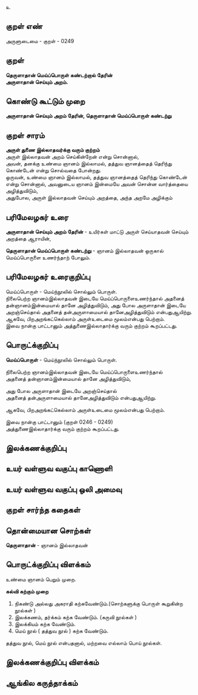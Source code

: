 உ

## குறள் எண் 

அருளுடைமை - குறள் - 0249  

## குறள் 

**தெருளாதான் மெய்ப்பொருள் கண்டற்றால் தேரின்  
அருளாதான் செய்யும் அறம்.**

## கொண்டு கூட்டும் முறை

**அருளாதான் செய்யும் அறம் தேரின், தெருளாதான் மெய்ப்பொருள் கண்டற்று**

## குறள் சாரம் 

**அருள் துணை இல்லாதவர்க்கு வரும் குற்றம்**  
அருள் இல்லாதவன் அறம் செய்கின்றேன் என்று சொன்னால்,   
அவன், தனக்கு உண்மை ஞானம் இல்லாமல், தத்துவ ஞானத்தைத் தெரிந்து கொண்டேன் என்று சொல்வதை போன்றது.   
ஒருவன், உண்மை ஞானம் இல்லாமல், தத்துவ ஞானத்தைத் தெரிந்து கொண்டேன் என்று சொன்னால், அவனுடைய ஞானம் இன்மையே அவன் சொன்ன வார்த்தையை அழித்துவிடும்,   
அதுபோல,
அருள் இல்லாதவன் செய்யும் அறத்தை, அந்த அறமே அழிக்கும்

## பரிமேலழகர் உரை

**அருளாதான் செய்யும் அறம் தேரின்** - உயிர்கள் மாட்டு அருள் செய்யாதவன் செய்யும் அறத்தை ஆராயின்,  

**தெருளாதான் மெய்ப்பொருள் கண்டற்று** - ஞானம் இல்லாதவன் ஒருகால் மெய்ப்பொருளை உணர்ந்தாற் போலும்.

## பரிமேலழகர் உரைகுறிப்பு   

மெய்ப்பொருள் - மெய்ந்நூலில் சொல்லும் பொருள்.  
நிலைபெற்ற ஞானம்இல்லாதவன் இடையே மெய்ப்பொருளைஉணர்ந்தால் அதனைத் தன்ஞானம்இன்மையால் தானே அழித்துவிடும், அது போல அருளாதான் இடையே அறஞ்செய்தால் அதனைத் தன்அருளாமையால் தானேஅழித்துவிடும் என்பதுஆயிற்று.  
ஆகவே, பிறஅறங்கட்கெல்லாம் அருள்உடைமை மூலம்என்பது பெற்றாம்.   
இவை நான்கு பாட்டானும் அத்துணைஇல்லாதார்க்கு வரும் குற்றம் கூறப்பட்டது.  

## பொருட்க்குறிப்பு   

**மெய்ப்பொருள்** - மெய்ந்நூலில் சொல்லும் பொருள்.  

நிலைபெற்ற ஞானம்இல்லாதவன் இடையே மெய்ப்பொருளைஉணர்ந்தால்  
அதனைத் தன்ஞானம்இன்மையால் தானே அழித்துவிடும்,  

அது போல அருளாதான் இடையே அறஞ்செய்தால்  
அதனைத் தன்அருளாமையால் தானேஅழித்துவிடும் என்பதுஆயிற்று.  

ஆகவே, பிறஅறங்கட்கெல்லாம் அருள்உடைமை மூலம்என்பது பெற்றாம்.  

இவை நான்கு பாட்டானும் (குறள் 0246 - 0249)  
அத்துணைஇல்லாதார்க்கு வரும் குற்றம் கூறப்பட்டது.  


## இலக்கணக்குறிப்பு  


## உயர் வள்ளுவ வகுப்பு காணொளி


## உயர் வள்ளுவ வகுப்பு ஒலி அமைவு 

 
## குறள் சார்ந்த கதைகள் 


## தொன்மையான சொற்கள்

**தெருளாதான்** - ஞானம் இல்லாதவன்  

## பொருட்க்குறிப்பு விளக்கம்

உண்மை ஞானம் பெறும் முறை.  

**கல்வி கற்கும் முறை**  
1. நிகண்டு அல்லது அகராதி கற்கவேண்டும்.(சொற்களுக்கு பொருள் கூறுகின்ற நூல்கள் )  
2. இலக்கணம், தர்க்கம் கற்க வேண்டும். (கருவி நூல்கள் )  
3. இலக்கியம் கற்க வேண்டும்.  
4. மெய் நூல் ( தத்துவ நூல் ) கற்க வேண்டும்.  

தத்துவ நூல், மெய் நூல் என்பதனால், மற்றவை எல்லாம் பொய் நூல்கள்.  

## இலக்கணக்குறிப்பு விளக்கம்


## ஆங்கில கருத்தாக்கம் 



